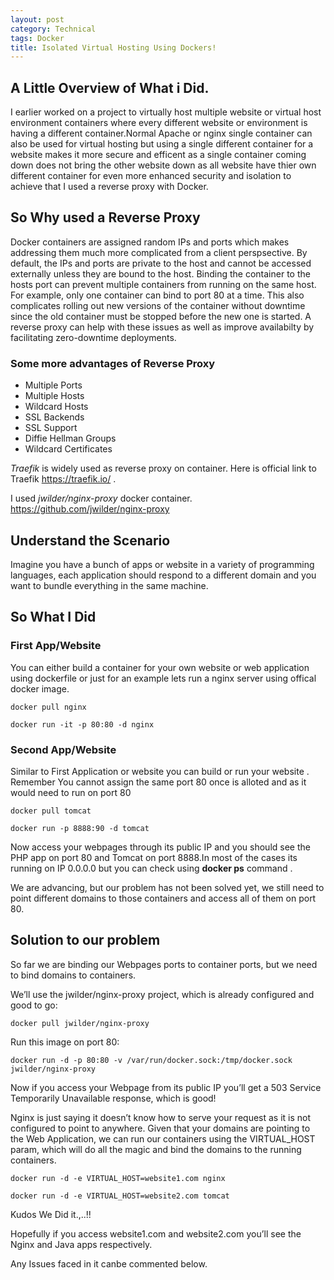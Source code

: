 ```yaml
---
layout: post
category: Technical
tags: Docker
title: Isolated Virtual Hosting Using Dockers!
---
```


## A Little Overview of What i Did.

I earlier worked on a project to virtually host multiple website or virtual host environment containers where every different website or environment is having a different container.Normal Apache or nginx single container can also be used for virtual hosting but using a single different container for a website makes it more secure and efficent as a single container coming down does not bring the other website down as all website have thier own different container for even more enhanced security and isolation to achieve that I used a reverse proxy with Docker.

## So Why used a Reverse Proxy 
Docker containers are assigned random IPs and ports which makes addressing them much more complicated from a client perspsective. By default, the IPs and ports are private to the host and cannot be accessed externally unless they are bound to the host.
Binding the container to the hosts port can prevent multiple containers from running on the same host. For example, only one container can bind to port 80 at a time. This also complicates rolling out new versions of the container without downtime since the old container must be stopped before the new one is started.
A reverse proxy can help with these issues as well as improve availabilty by facilitating zero-downtime deployments.

### Some more advantages of Reverse Proxy
* Multiple Ports 
* Multiple Hosts
* Wildcard Hosts
* SSL Backends
* SSL Support
* Diffie Hellman Groups
* Wildcard Certificates

*Traefik* is widely used as reverse proxy on container. Here is official link to Traefik https://traefik.io/ .

I used _jwilder/nginx-proxy_ docker container. https://github.com/jwilder/nginx-proxy

## Understand the Scenario

Imagine you have a bunch of apps or website in a variety of programming languages, each application should respond to a different domain and you want to bundle everything in the same machine.

## So What I Did

### First App/Website
You can either build a container for your own website or web application using dockerfile or just for an example lets run a nginx server using offical docker image.

```
docker pull nginx
```

```
docker run -it -p 80:80 -d nginx

```

### Second App/Website
Similar to First Application or website you can build or run your website . Remember You cannot assign the same port 80 once is alloted and as it would need to run on port 80 


```
docker pull tomcat
```

```
docker run -p 8888:90 -d tomcat

```
Now access your webpages through its public IP and you should see the PHP app on port 80 and Tomcat on port 8888.In most of the cases its running on IP 0.0.0.0 but you can check using **docker ps** command .

We are advancing, but our problem has not been solved yet, we still need to point different domains to those containers and access all of them on port 80.

## Solution to our problem 
So far we are binding our Webpages  ports to container ports, but we need to bind domains to containers.

We’ll use the jwilder/nginx-proxy project, which is already configured and good to go:

```
docker pull jwilder/nginx-proxy

```

Run this image on port 80:

```
docker run -d -p 80:80 -v /var/run/docker.sock:/tmp/docker.sock jwilder/nginx-proxy

```
Now if you access your Webpage from its public IP you’ll get a 503 Service Temporarily Unavailable response, which is good!

Nginx is just saying it doesn’t know how to serve your request as it is not configured to point to anywhere.
Given that your domains are pointing to the Web Application, we can run our containers using the VIRTUAL_HOST param, which will do all the magic and bind the domains to the running containers.

```
docker run -d -e VIRTUAL_HOST=website1.com nginx

```

```
docker run -d -e VIRTUAL_HOST=website2.com tomcat

```

Kudos We Did it.,..!!

Hopefully if you access website1.com and website2.com you’ll see the Nginx and Java apps respectively.

Any Issues faced in it canbe commented below.

